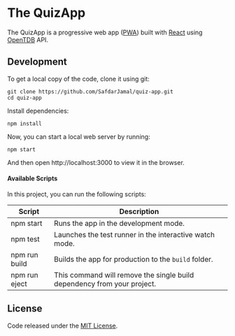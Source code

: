 # The QuizApp

The QuizApp is a progressive web app ([PWA](https://developers.google.com/web/progressive-web-apps)) built with [React](https://reactjs.org) using [OpenTDB](https://opentdb.com) API.

## Development

To get a local copy of the code, clone it using git:

```
git clone https://github.com/SafdarJamal/quiz-app.git
cd quiz-app
```

Install dependencies:

```
npm install
```

Now, you can start a local web server by running:

```
npm start
```

And then open http://localhost:3000 to view it in the browser.

#### Available Scripts

In this project, you can run the following scripts:

| Script        | Description                                                             |
| ------------- | ----------------------------------------------------------------------- |
| npm start     | Runs the app in the development mode.                                   |
| npm test      | Launches the test runner in the interactive watch mode.                 |
| npm run build | Builds the app for production to the `build` folder.                    |
| npm run eject | This command will remove the single build dependency from your project. |

## License

Code released under the [MIT License](https://github.com/SafdarJamal/quiz-app/blob/master/LICENSE).
